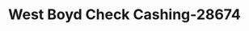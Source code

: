 ---
f_zip-code: 76023
f_state-code: TX
title: West Boyd Check Cashing-28674
f_phone: 940-433-2006
f_city-only: Boyd
f_address: 2027 E Highway 114 Boyd
f_location-unique-id: '28674'
slug: west-boyd-check-cashing-28674
updated-on: '2024-05-30T13:46:58.046Z'
created-on: '2024-05-30T13:36:59.803Z'
published-on: '2024-05-30T13:54:32.469Z'
f_city-state: cms/city/boyd-tx.md
f_company: cms/company/west-boyd-check-cashing.md
f_state: cms/state/texas.md
layout: '[payday-loan].html'
tags: payday-loan
---